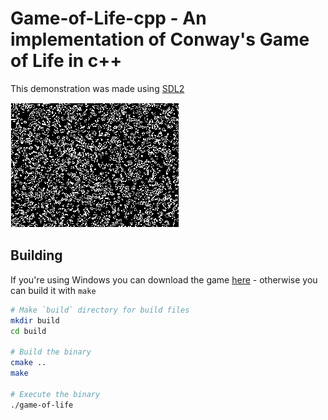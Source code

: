 # Game-of-Life-cpp - An implementation of Conway's Game of Life in c++

This demonstration was made using [SDL2](https://www.libsdl.org/)

<img src="./assets/game-of-life.gif">

## Building
If you're using Windows you can download the game [here](https://github.com/Some-Guy-2017/game-of-life-cpp/releases/tag/v1.0.0) - otherwise you can build it with `make`

```bash
# Make `build` directory for build files
mkdir build
cd build

# Build the binary
cmake ..
make

# Execute the binary
./game-of-life

```
